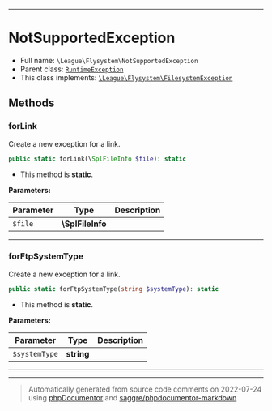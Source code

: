 ***

# NotSupportedException





* Full name: `\League\Flysystem\NotSupportedException`
* Parent class: [`RuntimeException`](../../RuntimeException.md)
* This class implements:
[`\League\Flysystem\FilesystemException`](./FilesystemException.md)




## Methods


### forLink

Create a new exception for a link.

```php
public static forLink(\SplFileInfo $file): static
```



* This method is **static**.




**Parameters:**

| Parameter | Type | Description |
|-----------|------|-------------|
| `$file` | **\SplFileInfo** |  |




***

### forFtpSystemType

Create a new exception for a link.

```php
public static forFtpSystemType(string $systemType): static
```



* This method is **static**.




**Parameters:**

| Parameter | Type | Description |
|-----------|------|-------------|
| `$systemType` | **string** |  |




***


***
> Automatically generated from source code comments on 2022-07-24 using [phpDocumentor](http://www.phpdoc.org/) and [saggre/phpdocumentor-markdown](https://github.com/Saggre/phpDocumentor-markdown)
